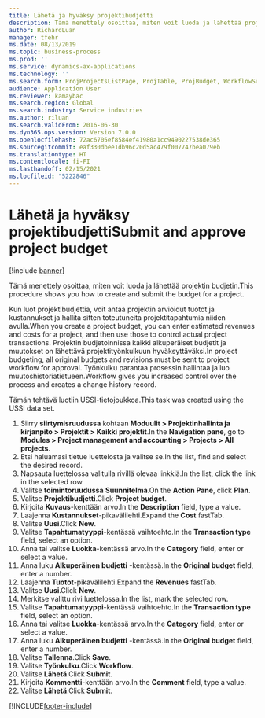 ```yaml
---
title: Lähetä ja hyväksy projektibudjetti
description: Tämä menettely osoittaa, miten voit luoda ja lähettää projektin budjetin.
author: RichardLuan
manager: tfehr
ms.date: 08/13/2019
ms.topic: business-process
ms.prod: ''
ms.service: dynamics-ax-applications
ms.technology: ''
ms.search.form: ProjProjectsListPage, ProjTable, ProjBudget, WorkflowSubmitDialog
audience: Application User
ms.reviewer: kamaybac
ms.search.region: Global
ms.search.industry: Service industries
ms.author: riluan
ms.search.validFrom: 2016-06-30
ms.dyn365.ops.version: Version 7.0.0
ms.openlocfilehash: 72ac6705ef8584ef41980a1cc9490227538de365
ms.sourcegitcommit: eaf330dbee1db96c20d5ac479f007747bea079eb
ms.translationtype: HT
ms.contentlocale: fi-FI
ms.lasthandoff: 02/15/2021
ms.locfileid: "5222846"
---
```

# <a name="submit-and-approve-project-budget"></a><span data-ttu-id="dec54-103">Lähetä ja hyväksy projektibudjetti</span><span class="sxs-lookup"><span data-stu-id="dec54-103">Submit and approve project budget</span></span>

[!include [banner](../../includes/banner.md)]

<span data-ttu-id="dec54-104">Tämä menettely osoittaa, miten voit luoda ja lähettää projektin budjetin.</span><span class="sxs-lookup"><span data-stu-id="dec54-104">This procedure shows you how to create and submit the budget for a project.</span></span> 

<span data-ttu-id="dec54-105">Kun luot projektibudjettia, voit antaa projektin arvioidut tuotot ja kustannukset ja hallita sitten toteutuneita projektitapahtumia niiden avulla.</span><span class="sxs-lookup"><span data-stu-id="dec54-105">When you create a project budget, you can enter estimated revenues and costs for a project, and then use those to control actual project transactions.</span></span> <span data-ttu-id="dec54-106">Projektin budjetoinnissa kaikki alkuperäiset budjetit ja muutokset on lähettävä projektityönkulkuun hyväksyttäväksi.</span><span class="sxs-lookup"><span data-stu-id="dec54-106">In project budgeting, all original budgets and revisions must be sent to project workflow for approval.</span></span> <span data-ttu-id="dec54-107">Työnkulku parantaa prosessin hallintaa ja luo muutoshistoriatietueen.</span><span class="sxs-lookup"><span data-stu-id="dec54-107">Workflow gives you increased control over the process and creates a change history record.</span></span>

<span data-ttu-id="dec54-108">Tämän tehtävä luotiin USSI-tietojoukkoa.</span><span class="sxs-lookup"><span data-stu-id="dec54-108">This task was created using the USSI data set.</span></span>

1. <span data-ttu-id="dec54-109">Siirry **siirtymisruudussa** kohtaan **Moduulit > Projektinhallinta ja kirjanpito > Projektit > Kaikki projektit**.</span><span class="sxs-lookup"><span data-stu-id="dec54-109">In the **Navigation pane**, go to **Modules > Project management and accounting > Projects > All projects**.</span></span>
2. <span data-ttu-id="dec54-110">Etsi haluamasi tietue luettelosta ja valitse se.</span><span class="sxs-lookup"><span data-stu-id="dec54-110">In the list, find and select the desired record.</span></span>
3. <span data-ttu-id="dec54-111">Napsauta luettelossa valitulla rivillä olevaa linkkiä.</span><span class="sxs-lookup"><span data-stu-id="dec54-111">In the list, click the link in the selected row.</span></span>
4. <span data-ttu-id="dec54-112">Valitse **toimintoruudussa** **Suunnitelma**.</span><span class="sxs-lookup"><span data-stu-id="dec54-112">On the **Action Pane**, click **Plan**.</span></span>
5. <span data-ttu-id="dec54-113">Valitse **Projektibudjetti**.</span><span class="sxs-lookup"><span data-stu-id="dec54-113">Click **Project budget**.</span></span>
6. <span data-ttu-id="dec54-114">Kirjoita **Kuvaus**-kenttään arvo.</span><span class="sxs-lookup"><span data-stu-id="dec54-114">In the **Description** field, type a value.</span></span>
7. <span data-ttu-id="dec54-115">Laajenna **Kustannukset**-pikavälilehti.</span><span class="sxs-lookup"><span data-stu-id="dec54-115">Expand the **Cost** fastTab.</span></span>
8. <span data-ttu-id="dec54-116">Valitse **Uusi**.</span><span class="sxs-lookup"><span data-stu-id="dec54-116">Click **New**.</span></span>
9. <span data-ttu-id="dec54-117">Valitse **Tapahtumatyyppi**-kentässä vaihtoehto.</span><span class="sxs-lookup"><span data-stu-id="dec54-117">In the **Transaction type** field, select an option.</span></span>
10. <span data-ttu-id="dec54-118">Anna tai valitse **Luokka**-kentässä arvo.</span><span class="sxs-lookup"><span data-stu-id="dec54-118">In the **Category** field, enter or select a value.</span></span>
11. <span data-ttu-id="dec54-119">Anna luku **Alkuperäinen budjetti** -kentässä.</span><span class="sxs-lookup"><span data-stu-id="dec54-119">In the **Original budget** field, enter a number.</span></span>
12. <span data-ttu-id="dec54-120">Laajenna **Tuotot**-pikavälilehti.</span><span class="sxs-lookup"><span data-stu-id="dec54-120">Expand the **Revenues** fastTab.</span></span>
13. <span data-ttu-id="dec54-121">Valitse **Uusi**.</span><span class="sxs-lookup"><span data-stu-id="dec54-121">Click **New**.</span></span>
14. <span data-ttu-id="dec54-122">Merkitse valittu rivi luettelossa.</span><span class="sxs-lookup"><span data-stu-id="dec54-122">In the list, mark the selected row.</span></span>
15. <span data-ttu-id="dec54-123">Valitse **Tapahtumatyyppi**-kentässä vaihtoehto.</span><span class="sxs-lookup"><span data-stu-id="dec54-123">In the **Transaction type** field, select an option.</span></span>
16. <span data-ttu-id="dec54-124">Anna tai valitse **Luokka**-kentässä arvo.</span><span class="sxs-lookup"><span data-stu-id="dec54-124">In the **Category** field, enter or select a value.</span></span>
17. <span data-ttu-id="dec54-125">Anna luku **Alkuperäinen budjetti** -kentässä.</span><span class="sxs-lookup"><span data-stu-id="dec54-125">In the **Original budget** field, enter a number.</span></span>
18. <span data-ttu-id="dec54-126">Valitse **Tallenna**.</span><span class="sxs-lookup"><span data-stu-id="dec54-126">Click **Save**.</span></span>
19. <span data-ttu-id="dec54-127">Valitse **Työnkulku**.</span><span class="sxs-lookup"><span data-stu-id="dec54-127">Click **Workflow**.</span></span>
20. <span data-ttu-id="dec54-128">Valitse **Lähetä**.</span><span class="sxs-lookup"><span data-stu-id="dec54-128">Click **Submit**.</span></span>
21. <span data-ttu-id="dec54-129">Kirjoita **Kommentti**-kenttään arvo.</span><span class="sxs-lookup"><span data-stu-id="dec54-129">In the **Comment** field, type a value.</span></span>
22. <span data-ttu-id="dec54-130">Valitse **Lähetä**.</span><span class="sxs-lookup"><span data-stu-id="dec54-130">Click **Submit**.</span></span>



[!INCLUDE[footer-include](../../../includes/footer-banner.md)]